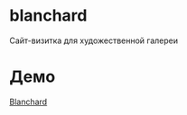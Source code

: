 # blanchard
Сайт-визитка для художественной галереи

# Демо 
[Blanchard](https://tamaradzhahparova.github.io/blanchard/)
